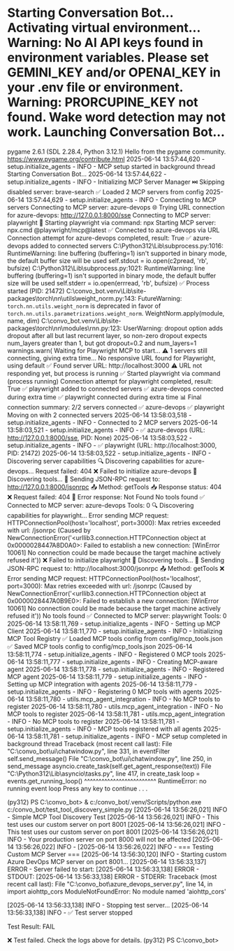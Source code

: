 Starting Conversation Bot...
Activating virtual environment...
Warning: No AI API keys found in environment variables.
Please set GEMINI_KEY and/or OPENAI_KEY in your .env file or environment.
Warning: PRORCUPINE_KEY not found. Wake word detection may not work.
Launching Conversation Bot...
==================================================
pygame 2.6.1 (SDL 2.28.4, Python 3.12.1)
Hello from the pygame community. https://www.pygame.org/contribute.html
2025-06-14 13:57:44,620 - setup.initialize_agents - INFO - MCP setup started in background thread
Starting Conversation Bot...
2025-06-14 13:57:44,622 - setup.initialize_agents - INFO - Initializing MCP Server Manager
⏭️ Skipping disabled server: brave-search
✅ Loaded 2 MCP servers from config
2025-06-14 13:57:44,629 - setup.initialize_agents - INFO - Connecting to MCP servers
Connecting to MCP server: azure-devops
🌐 Trying URL connection for azure-devops: http://127.0.0.1:8000/sse
Connecting to MCP server: playwright
🚀 Starting playwright via command: npx
Starting MCP server: npx.cmd @playwright/mcp@latest
✅ Connected to azure-devops via URL
Connection attempt for azure-devops completed, result: True
✅ azure-devops added to connected servers
C:\Python312\Lib\subprocess.py:1016: RuntimeWarning: line buffering (buffering=1) isn't supported in binary mode, the default buffer size will be used
  self.stdout = io.open(c2pread, 'rb', bufsize)
C:\Python312\Lib\subprocess.py:1021: RuntimeWarning: line buffering (buffering=1) isn't supported in binary mode, the default buffer size will be used
  self.stderr = io.open(errread, 'rb', bufsize)
  ✅ Process started (PID: 21472)
C:\convo_bot\.venv\Lib\site-packages\torch\nn\utils\weight_norm.py:143: FutureWarning: `torch.nn.utils.weight_norm` is deprecated in favor of `torch.nn.utils.parametrizations.weight_norm`.
  WeightNorm.apply(module, name, dim)
C:\convo_bot\.venv\Lib\site-packages\torch\nn\modules\rnn.py:123: UserWarning: dropout option adds dropout after all but last recurrent layer, so non-zero dropout expects num_layers greater than 1, but got dropout=0.2 and num_layers=1
  warnings.warn(
  Waiting for Playwright MCP to start...
⚠️ 1 servers still connecting, giving extra time...
  No responsive URL found for Playwright, using default
✅ Found server URL: http://localhost:3000
⚠️ URL not responding yet, but process is running
✅ Started playwright via command (process running)
Connection attempt for playwright completed, result: True
✅ playwright added to connected servers
✅ azure-devops connected during extra time
✅ playwright connected during extra time
📊 Final connection summary: 2/2 servers connected
  ✅ azure-devops
  ✅ playwright
Moving on with 2 connected servers
2025-06-14 13:58:03,518 - setup.initialize_agents - INFO - Connected to 2 MCP servers
2025-06-14 13:58:03,521 - setup.initialize_agents - INFO -   ✅ azure-devops (URL: http://127.0.0.1:8000/sse, PID: None)
2025-06-14 13:58:03,522 - setup.initialize_agents - INFO -   ✅ playwright (URL: http://localhost:3000, PID: 21472)
2025-06-14 13:58:03,522 - setup.initialize_agents - INFO - Discovering server capabilities
🔍 Discovering capabilities for azure-devops...
Request failed: 404
  ❌ Failed to initialize azure-devops
  🔧 Discovering tools...
  📡 Sending JSON-RPC request to: http://127.0.0.1:8000/jsonrpc
  📤 Method: getTools
  📥 Response status: 404
  ❌ Request failed: 404
  📄 Error response: Not Found
    No tools found
✅ Connected to MCP server: azure-devops
   Tools: 0
🔍 Discovering capabilities for playwright...
Error sending MCP request: HTTPConnectionPool(host='localhost', port=3000): Max retries exceeded with url: /jsonrpc (Caused by NewConnectionError('<urllib3.connection.HTTPConnection object at 0x0000028447A8D0A0>: Failed to establish a new connection: [WinError 10061] No connection could be made because the target machine actively refused it'))
  ❌ Failed to initialize playwright
  🔧 Discovering tools...
  📡 Sending JSON-RPC request to: http://localhost:3000/jsonrpc
  📤 Method: getTools
  ❌ Error sending MCP request: HTTPConnectionPool(host='localhost', port=3000): Max retries exceeded with url: /jsonrpc (Caused by NewConnectionError('<urllib3.connection.HTTPConnection object at 0x0000028447A0B9E0>: Failed to establish a new connection: [WinError 10061] No connection could be made because the target machine actively refused it'))
    No tools found
✅ Connected to MCP server: playwright
   Tools: 0
2025-06-14 13:58:11,769 - setup.initialize_agents - INFO - Setting up MCP Client
2025-06-14 13:58:11,770 - setup.initialize_agents - INFO - Initializing MCP Tool Registry
✅ Loaded MCP tools config from config/mcp_tools.json
✅ Saved MCP tools config to config/mcp_tools.json
2025-06-14 13:58:11,774 - setup.initialize_agents - INFO - Registered 0 MCP tools
2025-06-14 13:58:11,777 - setup.initialize_agents - INFO - Creating MCP-aware agent
2025-06-14 13:58:11,778 - setup.initialize_agents - INFO - Registered MCP agent
2025-06-14 13:58:11,779 - setup.initialize_agents - INFO - Setting up MCP integration with agents
2025-06-14 13:58:11,779 - setup.initialize_agents - INFO - Registering 0 MCP tools with agents
2025-06-14 13:58:11,780 - utils.mcp_agent_integration - INFO - No MCP tools to register
2025-06-14 13:58:11,780 - utils.mcp_agent_integration - INFO - No MCP tools to register
2025-06-14 13:58:11,781 - utils.mcp_agent_integration - INFO - No MCP tools to register
2025-06-14 13:58:11,781 - setup.initialize_agents - INFO - MCP tools registered with all agents
2025-06-14 13:58:11,781 - setup.initialize_agents - INFO - MCP setup completed in background thread
Traceback (most recent call last):
  File "C:\convo_bot\ui\chatwindow.py", line 331, in eventFilter
    self.send_message()
  File "C:\convo_bot\ui\chatwindow.py", line 250, in send_message
    asyncio.create_task(self.get_agent_response(text))
  File "C:\Python312\Lib\asyncio\tasks.py", line 417, in create_task
    loop = events.get_running_loop()
           ^^^^^^^^^^^^^^^^^^^^^^^^^
RuntimeError: no running event loop
Press any key to continue . . .


(py312) PS C:\convo_bot> & c:/convo_bot/.venv/Scripts/python.exe c:/convo_bot/test_tool_discovery_simple.py
[2025-06-14 13:56:26,021] INFO - Simple MCP Tool Discovery Test
[2025-06-14 13:56:26,021] INFO - This test uses our custom server on port 8001
[2025-06-14 13:56:26,021] INFO - This test uses our custom server on port 8001
[2025-06-14 13:56:26,021] INFO - Your production server on port 8000 will not be affected
[2025-06-14 13:56:26,022] INFO -
[2025-06-14 13:56:26,022] INFO - === Testing Custom MCP Server ===
[2025-06-14 13:56:30,120] INFO - Starting custom Azure DevOps MCP server on port 8001...
[2025-06-14 13:56:33,137] ERROR - Server failed to start:
[2025-06-14 13:56:33,138] ERROR - STDOUT:
[2025-06-14 13:56:33,138] ERROR - STDERR: Traceback (most recent call last):
  File "C:\convo_bot\azure_devops_server.py", line 14, in <module>
    import aiohttp_cors
ModuleNotFoundError: No module named 'aiohttp_cors'

[2025-06-14 13:56:33,138] INFO - Stopping test server...
[2025-06-14 13:56:33,138] INFO - ✅ Test server stopped

Test Result: FAIL

❌ Test failed. Check the logs above for details.
(py312) PS C:\convo_bot>
